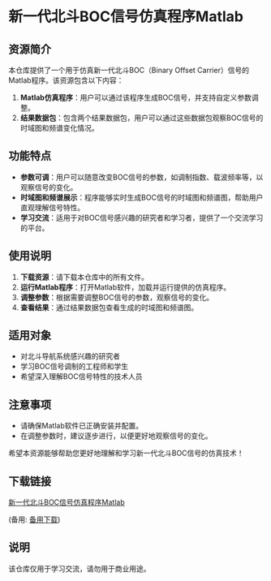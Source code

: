 # 新一代北斗BOC信号仿真程序Matlab

## 资源简介

本仓库提供了一个用于仿真新一代北斗BOC（Binary Offset Carrier）信号的Matlab程序。该资源包含以下内容：

1. **Matlab仿真程序**：用户可以通过该程序生成BOC信号，并支持自定义参数调整。
2. **结果数据包**：包含两个结果数据包，用户可以通过这些数据包观察BOC信号的时域图和频谱变化情况。

## 功能特点

- **参数可调**：用户可以随意改变BOC信号的参数，如调制指数、载波频率等，以观察信号的变化。
- **时域图和频谱展示**：程序能够实时生成BOC信号的时域图和频谱图，帮助用户直观理解信号特性。
- **学习交流**：适用于对BOC信号感兴趣的研究者和学习者，提供了一个交流学习的平台。

## 使用说明

1. **下载资源**：请下载本仓库中的所有文件。
2. **运行Matlab程序**：打开Matlab软件，加载并运行提供的仿真程序。
3. **调整参数**：根据需要调整BOC信号的参数，观察信号的变化。
4. **查看结果**：通过结果数据包查看生成的时域图和频谱图。

## 适用对象

- 对北斗导航系统感兴趣的研究者
- 学习BOC信号调制的工程师和学生
- 希望深入理解BOC信号特性的技术人员

## 注意事项

- 请确保Matlab软件已正确安装并配置。
- 在调整参数时，建议逐步进行，以便更好地观察信号的变化。

希望本资源能够帮助您更好地理解和学习新一代北斗BOC信号的仿真技术！

## 下载链接
[新一代北斗BOC信号仿真程序Matlab](https://pan.quark.cn/s/c4af8b8cc3ef) 

(备用: [备用下载](https://pan.baidu.com/s/1GAY0jxWGfd7PDUeSuVtxag?pwd=1234))

## 说明

该仓库仅用于学习交流，请勿用于商业用途。
